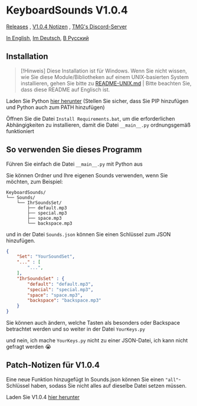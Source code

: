 # KeyboardSounds V1.0.4
[Releases](https://github.com/GDTMG232/KeyboardSounds/releases) , [V1.0.4 Notizen](#patch-notizen-für-v104) , [TMG's Discord-Server](https://discord.com/invite/QtXPH9SVzV)

[In English](https://github.com/GDTMG232/KeyboardSounds/blob/main/README.md), [Im Deutsch](https://github.com/GDTMG232/KeyboardSounds/blob/main/READMEs/LANGUAGES/README-DE.md), [В Русский](https://github.com/GDTMG232/KeyboardSounds/blob/main/READMEs/LANGUAGES/README-RU.md)

## Installation

> [!Hinweis]
> Diese Installation ist für Windows. Wenn Sie nicht wissen, wie Sie diese Module/Bibliotheken auf einem UNIX-basierten System installieren, gehen Sie bitte zu [README-UNIX.md](https://github.com/GDTMG232/KeyboardSounds/blob/main/READMEs/README-UNIX.md) | Bitte beachten Sie, dass diese README auf Englisch ist.

Laden Sie Python [hier herunter](https://www.python.org/ftp/python/3.12.6/python-3.12.6-amd64.exe) (Stellen Sie sicher, dass Sie PIP hinzufügen und Python auch zum PATH hinzufügen)

Öffnen Sie die Datei `Install Requirements.bat`, um die erforderlichen Abhängigkeiten zu installieren, damit die Datei `__main__.py` ordnungsgemäß funktioniert

## So verwenden Sie dieses Programm

Führen Sie einfach die Datei `__main__.py` mit Python aus

Sie können Ordner und Ihre eigenen Sounds verwenden, wenn Sie möchten, zum Beispiel:
```
KeyboardSounds/
└── Sounds/
    └── IhrSoundsSet/
        ├── default.mp3
        ├── special.mp3
        ├── space.mp3
        └── backspace.mp3
```

und in der Datei `Sounds.json` können Sie einen Schlüssel zum JSON hinzufügen.

```json
{
    "Set": "YourSoundSet",
    "..." : [
        "...",
    ],
    "IhrSoundsSet" : {
        "default": "default.mp3",
        "special": "special.mp3", 
        "space": "space.mp3",
        "backspace": "backspace.mp3"
    }
}
```

Sie können auch ändern, welche Tasten als besonders oder Backspace betrachtet werden und so weiter in der Datei `YourKeys.py`

und nein, ich mache `YourKeys.py` nicht zu einer JSON-Datei, ich kann nicht gefragt werden 😭

## Patch-Notizen für V1.0.4

Eine neue Funktion hinzugefügt In Sounds.json können Sie einen `"all"`-Schlüssel haben, sodass Sie nicht alles auf dieselbe Datei setzen müssen.

Laden Sie V1.0.4 [hier herunter](https://github.com/GDTMG232/KeyboardSounds/releases/tag/v1.0.4)
